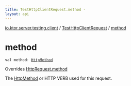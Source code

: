 ```yaml
---
title: TestHttpClientRequest.method - 
layout: api
---
```


<div class='api-docs-breadcrumbs'><a href="../index.html">io.ktor.server.testing.client</a> / <a href="index.html">TestHttpClientRequest</a> / <a href="./method.html">method</a></div>

# method

<div class="signature"><code><span class="keyword">val </span><span class="identifier">method</span><span class="symbol">: </span><a href="../../io.ktor.http/-http-method/index.html"><span class="identifier">HttpMethod</span></a></code></div>

Overrides <a href="../../io.ktor.client.request/-http-request/method.html">HttpRequest.method</a>

The <a href="../../io.ktor.http/-http-method/index.html">HttpMethod</a> or HTTP VERB used for this request.


